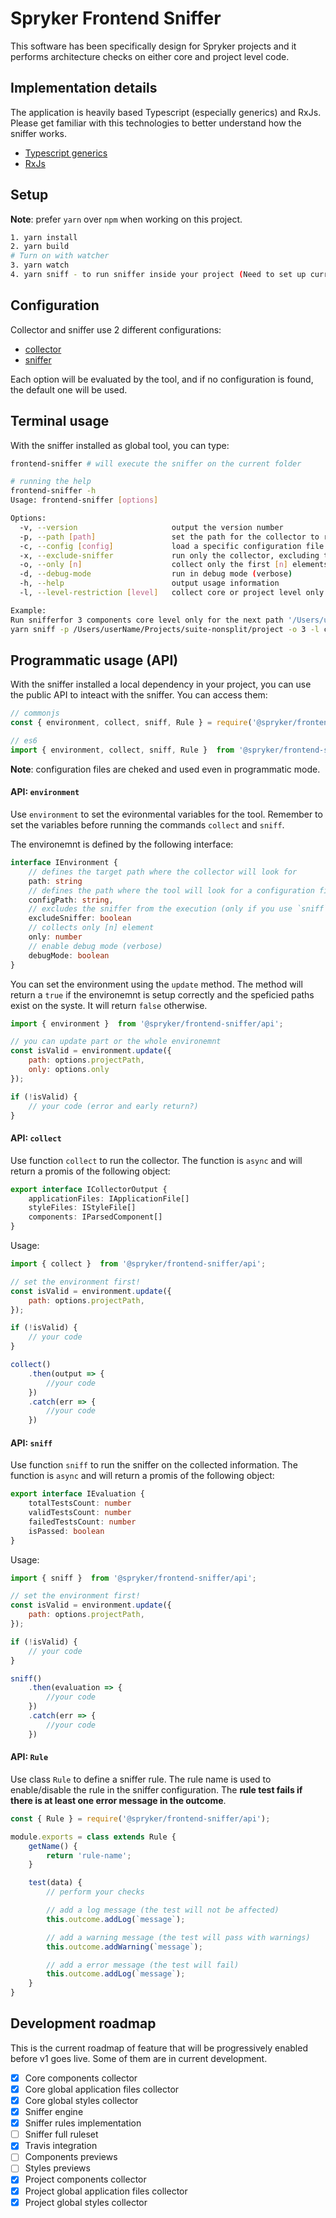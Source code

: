 # Spryker Frontend Sniffer

This software has been specifically design for Spryker projects and it performs architecture checks on either core and project level code.

## Implementation details
The application is heavily based Typescript (especially generics) and RxJs. Please get familiar with this
technologies to better understand how the sniffer works.

- [Typescript generics](https://www.typescriptlang.org/docs/handbook/generics.html)
- [RxJs](https://rxjs.dev/)

## Setup
**Note**: prefer `yarn` over `npm` when working on this project.

```bash
1. yarn install
2. yarn build
# Turn on with watcher
3. yarn watch
4. yarn sniff - to run sniffer inside your project (Need to set up current path inside bin/frontend-sniffer or use "-p [absolute project path]" option)
```

## Configuration
Collector and sniffer use 2 different configurations:

- [collector](https://github.com/spryker-sdk/frontend-sniffer/blob/master/config/collector.js)
- [sniffer](https://github.com/spryker-sdk/frontend-sniffer/blob/master/config/sniffer.js)

Each option will be evaluated by the tool, and if no configuration is found, the default one will be used.

## Terminal usage
With the sniffer installed as global tool, you can type:

```bash
frontend-sniffer # will execute the sniffer on the current folder

# running the help
frontend-sniffer -h
Usage: frontend-sniffer [options]

Options:
  -v, --version                     output the version number
  -p, --path [path]                 set the path for the collector to run (default: "/your/current/folder")
  -c, --config [config]             load a specific configuration file (default: "")
  -x, --exclude-sniffer             run only the collector, excluding the sniffer
  -o, --only [n]                    collect only the first [n] elements for each stream (default: null)
  -d, --debug-mode                  run in debug mode (verbose)
  -h, --help                        output usage information
  -l, --level-restriction [level]   collect core or project level only (default: null)

Example:
Run snifferfor 3 components core level only for the next path '/Users/userName/Projects/suite-nonsplit/project' in debug mode
yarn sniff -p /Users/userName/Projects/suite-nonsplit/project -o 3 -l core -d
```

## Programmatic usage (API)
With the sniffer installed a local dependency in your project, you can use
the public API to inteact with the sniffer. You can access them:

```ts
// commonjs
const { environment, collect, sniff, Rule } = require('@spryker/frontend-sniffer/api');

// es6
import { environment, collect, sniff, Rule }  from '@spryker/frontend-sniffer/api';
```

**Note**: configuration files are cheked and used even in programmatic mode.

#### API: `environment`
Use `environment` to set the evironmental variables for the tool.
Remember to set the variables before running the commands `collect` and `sniff`.

The environemnt is defined by the following interface:

```ts
interface IEnvironment {
    // defines the target path where the collector will look for
    path: string
    // defines the path where the tool will look for a configuration file
    configPath: string,
    // excludes the sniffer from the execution (only if you use `sniff` command)
    excludeSniffer: boolean
    // collects only [n] element
    only: number
    // enable debug mode (verbose)
    debugMode: boolean
}
```

You can set the environment using the `update` method.
The method will return a `true` if the environemnt is setup correctly and the speficied paths exist on the syste. It will return `false` otherwise.

```js
import { environment }  from '@spryker/frontend-sniffer/api';

// you can update part or the whole environemnt
const isValid = environment.update({
    path: options.projectPath,
    only: options.only
});

if (!isValid) {
    // your code (error and early return?)
}
```

#### API: `collect`
Use function `collect` to run the collector. The function is `async` and will return a promis of the following object:

```ts
export interface ICollectorOutput {
    applicationFiles: IApplicationFile[]
    styleFiles: IStyleFile[]
    components: IParsedComponent[]
}
```

Usage:

```js
import { collect }  from '@spryker/frontend-sniffer/api';

// set the environment first!
const isValid = environment.update({
    path: options.projectPath,
});

if (!isValid) {
    // your code
}

collect()
    .then(output => {
        //your code
    })
    .catch(err => {
        //your code
    })
```

#### API: `sniff`
Use function `sniff` to run the sniffer on the collected information. The function is `async` and will return a promis of the following object:

```ts
export interface IEvaluation {
    totalTestsCount: number
    validTestsCount: number
    failedTestsCount: number
    isPassed: boolean
}
```

Usage:

```js
import { sniff }  from '@spryker/frontend-sniffer/api';

// set the environment first!
const isValid = environment.update({
    path: options.projectPath,
});

if (!isValid) {
    // your code
}

sniff()
    .then(evaluation => {
        //your code
    })
    .catch(err => {
        //your code
    })
```

#### API: `Rule`
Use class `Rule` to define a sniffer rule.
The rule name is used to enable/disable the rule in the sniffer configuration.
The **rule test fails if there is at least one error message in the outcome**.

```js
const { Rule } = require('@spryker/frontend-sniffer/api');

module.exports = class extends Rule {
    getName() {
        return 'rule-name';
    }

    test(data) {
        // perform your checks

        // add a log message (the test will not be affected)
        this.outcome.addLog(`message`);

        // add a warning message (the test will pass with warnings)
        this.outcome.addWarning(`message`);

        // add a error message (the test will fail)
        this.outcome.addLog(`message`);
    }
}
```

## Development roadmap
This is the current roadmap of feature that will be progressively enabled before v1 goes
live. Some of them are in current development.

- [x] Core components collector
- [x] Core global application files collector
- [x] Core global styles collector
- [x] Sniffer engine
- [x] Sniffer rules implementation
- [ ] Sniffer full ruleset
- [x] Travis integration
- [ ] Components previews
- [ ] Styles previews
- [x] Project components collector
- [x] Project global application files collector
- [x] Project global styles collector
